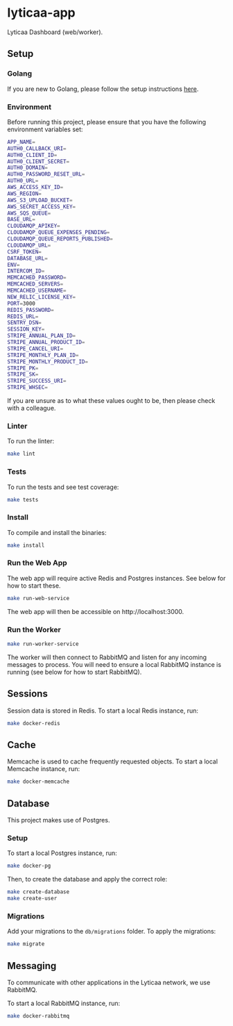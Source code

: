 # lyticaa-app

Lyticaa Dashboard (web/worker).

## Setup

### Golang

If you are new to Golang, please follow the setup instructions [here](https://golang.org/doc/install).

### Environment

Before running this project, please ensure that you have the following environment variables set:

```bash
APP_NAME=
AUTH0_CALLBACK_URI=
AUTH0_CLIENT_ID=
AUTH0_CLIENT_SECRET=
AUTH0_DOMAIN=
AUTH0_PASSWORD_RESET_URL=
AUTH0_URL=
AWS_ACCESS_KEY_ID=
AWS_REGION=
AWS_S3_UPLOAD_BUCKET=
AWS_SECRET_ACCESS_KEY=
AWS_SQS_QUEUE=
BASE_URL=
CLOUDAMQP_APIKEY=
CLOUDAMQP_QUEUE_EXPENSES_PENDING=
CLOUDAMQP_QUEUE_REPORTS_PUBLISHED=
CLOUDAMQP_URL=
CSRF_TOKEN=
DATABASE_URL=
ENV=
INTERCOM_ID=
MEMCACHED_PASSWORD=
MEMCACHED_SERVERS=
MEMCACHED_USERNAME=
NEW_RELIC_LICENSE_KEY=
PORT=3000
REDIS_PASSWORD=
REDIS_URL=
SENTRY_DSN=
SESSION_KEY=
STRIPE_ANNUAL_PLAN_ID=
STRIPE_ANNUAL_PRODUCT_ID=
STRIPE_CANCEL_URI=
STRIPE_MONTHLY_PLAN_ID=
STRIPE_MONTHLY_PRODUCT_ID=
STRIPE_PK=
STRIPE_SK=
STRIPE_SUCCESS_URI=
STRIPE_WHSEC=
```

If you are unsure as to what these values ought to be, then please check with a colleague.

### Linter

To run the linter:

```bash
make lint
```

### Tests

To run the tests and see test coverage:

```bash
make tests
```

### Install

To compile and install the binaries:

```bash
make install
```

### Run the Web App

The web app will require active Redis and Postgres instances. See below for how to start these. 

```bash
make run-web-service
```

The web app will then be accessible on http://localhost:3000.

### Run the Worker

```bash
make run-worker-service
```

The worker will then connect to RabbitMQ and listen for any incoming messages to process. You will need to ensure a local RabbitMQ instance is running (see below for how to start RabbitMQ).

## Sessions

Session data is stored in Redis. To start a local Redis instance, run:

```bash
make docker-redis
```

## Cache

Memcache is used to cache frequently requested objects. To start a local Memcache instance, run:

```bash
make docker-memcache
```

## Database

This project makes use of Postgres.

### Setup

To start a local Postgres instance, run:

```bash
make docker-pg
```

Then, to create the database and apply the correct role:

```bash
make create-database
make create-user
```

### Migrations

Add your migrations to the `db/migrations` folder. To apply the migrations:

```bash
make migrate
```

## Messaging

To communicate with other applications in the Lyticaa network, we use RabbitMQ.

To start a local RabbitMQ instance, run:

```bash
make docker-rabbitmq
```
